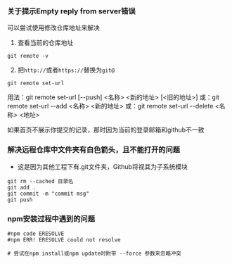 ### 关于提示Empty reply from server错误
可以尝试使用修改仓库地址来解决

1. 查看当前的仓库地址
```shell
git remote -v
```
2. 把`http://`或者`https://`替换为`git@`
```shell
git remote set-url
```
用法：git remote set-url [--push] <名称> <新的地址> [<旧的地址>]
或：git remote set-url --add <名称> <新的地址>
或：git remote set-url --delete <名称> <地址>

如果首页不展示你提交的记录，那时因为当前的登录邮箱和github不一致

### 解决远程仓库中文件夹有白色箭头，且不能打开的问题
* 这是因为其他工程下有.git文件夹，Github将视其为子系统模块
```shell
git rm --cached 目录名
git add .
git commit -m "commit msg"
git push
```

### npm安装过程中遇到的问题
```shell
#npm code ERESOLVE
#npm ERR! ERESOLVE could not resolve

# 尝试在npm install或npm update时附带 --force 参数来忽略冲突

```
